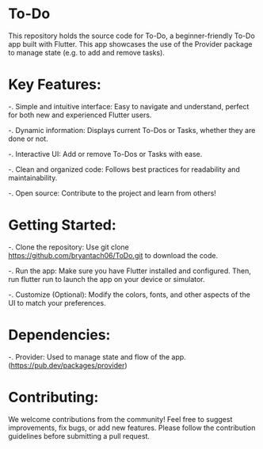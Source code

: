 # To-Do

This repository holds the source code for To-Do, a beginner-friendly To-Do app built with Flutter. This app showcases the use of the Provider package to manage state (e.g. to add and remove tasks).


# Key Features:

-. Simple and intuitive interface: Easy to navigate and understand, perfect for both new and experienced Flutter users.

-. Dynamic information: Displays current To-Dos or Tasks, whether they are done or not.

-. Interactive UI: Add or remove To-Dos or Tasks with ease.

-. Clean and organized code: Follows best practices for readability and maintainability.

-. Open source: Contribute to the project and learn from others!


# Getting Started:

-. Clone the repository: Use git clone https://github.com/bryantach06/ToDo.git to download the code.

-. Run the app: Make sure you have Flutter installed and configured. Then, run flutter run to launch the app on your device or simulator.

-. Customize (Optional): Modify the colors, fonts, and other aspects of the UI to match your preferences.


# Dependencies:

-. Provider: Used to manage state and flow of the app. (https://pub.dev/packages/provider)


# Contributing:

We welcome contributions from the community! Feel free to suggest improvements, fix bugs, or add new features. Please follow the contribution guidelines before submitting a pull request.

